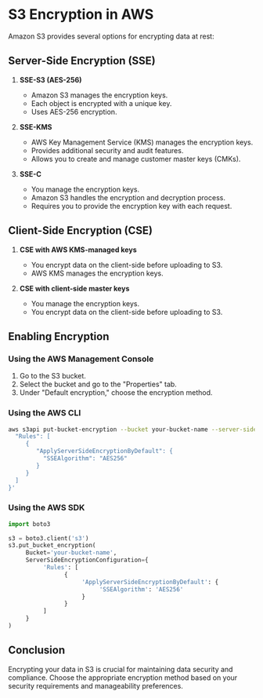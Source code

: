 # S3 Encryption in AWS

Amazon S3 provides several options for encrypting data at rest:

## Server-Side Encryption (SSE)

1. **SSE-S3 (AES-256)**
    - Amazon S3 manages the encryption keys.
    - Each object is encrypted with a unique key.
    - Uses AES-256 encryption.

2. **SSE-KMS**
    - AWS Key Management Service (KMS) manages the encryption keys.
    - Provides additional security and audit features.
    - Allows you to create and manage customer master keys (CMKs).

3. **SSE-C**
    - You manage the encryption keys.
    - Amazon S3 handles the encryption and decryption process.
    - Requires you to provide the encryption key with each request.

## Client-Side Encryption (CSE)

1. **CSE with AWS KMS-managed keys**
    - You encrypt data on the client-side before uploading to S3.
    - AWS KMS manages the encryption keys.

2. **CSE with client-side master keys**
    - You manage the encryption keys.
    - You encrypt data on the client-side before uploading to S3.

## Enabling Encryption

### Using the AWS Management Console

1. Go to the S3 bucket.
2. Select the bucket and go to the "Properties" tab.
3. Under "Default encryption," choose the encryption method.

### Using the AWS CLI

```sh
aws s3api put-bucket-encryption --bucket your-bucket-name --server-side-encryption-configuration '{
  "Rules": [
     {
        "ApplyServerSideEncryptionByDefault": {
          "SSEAlgorithm": "AES256"
        }
     }
  ]
}'
```

### Using the AWS SDK

```python
import boto3

s3 = boto3.client('s3')
s3.put_bucket_encryption(
     Bucket='your-bucket-name',
     ServerSideEncryptionConfiguration={
          'Rules': [
                {
                     'ApplyServerSideEncryptionByDefault': {
                          'SSEAlgorithm': 'AES256'
                     }
                }
          ]
     }
)
```

## Conclusion

Encrypting your data in S3 is crucial for maintaining data security and compliance. Choose the appropriate encryption method based on your security requirements and manageability preferences.
